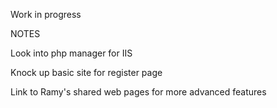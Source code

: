 Work in progress


NOTES

Look into php manager for IIS

Knock up basic site for register page

Link to Ramy's shared web pages for more advanced features
